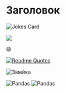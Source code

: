 # Заголовок 

![Jokes Card](https://readme-jokes.vercel.app/api)

![](https://komarev.com/ghpvc/?username=Grechkin77Anton)

:smile:

[![Readme Quotes](https://quotes-github-readme.vercel.app/api?type=horizontal&theme=dark)](https://github.com/piyushsuthar/github-readme-quotes)

<img src="github-user-contribution.svg" alt="Змейка">

![Pandas](https://img.shields.io/badge/pandas-%23150458.svg?style=for-the-badge&logo=pandas&logoColor=white) 
![Pandas](https://img.shields.io/badge/pandas-%23150458.svg?style=for-the-badge&logo=pandas&logoColor=white)
